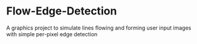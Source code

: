 # Flow-Edge-Detection
A graphics project to simulate lines flowing and forming user input images with simple per-pixel edge detection
